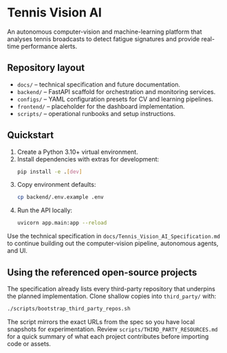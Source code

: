 # Tennis Vision AI

An autonomous computer-vision and machine-learning platform that analyses tennis
broadcasts to detect fatigue signatures and provide real-time performance alerts.

## Repository layout

- `docs/` – technical specification and future documentation.
- `backend/` – FastAPI scaffold for orchestration and monitoring services.
- `configs/` – YAML configuration presets for CV and learning pipelines.
- `frontend/` – placeholder for the dashboard implementation.
- `scripts/` – operational runbooks and setup instructions.

## Quickstart

1. Create a Python 3.10+ virtual environment.
2. Install dependencies with extras for development:
   ```bash
   pip install -e .[dev]
   ```
3. Copy environment defaults:
   ```bash
   cp backend/.env.example .env
   ```
4. Run the API locally:
   ```bash
   uvicorn app.main:app --reload
   ```

Use the technical specification in `docs/Tennis_Vision_AI_Specification.md` to
continue building out the computer-vision pipeline, autonomous agents, and UI.

## Using the referenced open-source projects

The specification already lists every third-party repository that underpins the
planned implementation. Clone shallow copies into `third_party/` with:

```bash
./scripts/bootstrap_third_party_repos.sh
```

The script mirrors the exact URLs from the spec so you have local snapshots for
experimentation. Review `scripts/THIRD_PARTY_RESOURCES.md` for a quick summary
of what each project contributes before importing code or assets.
